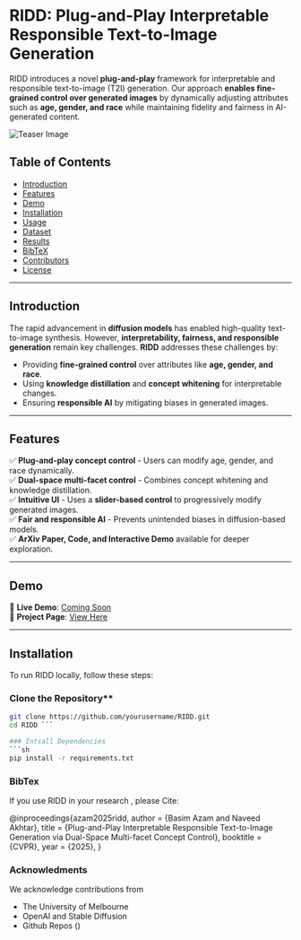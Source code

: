 # RIDD: Plug-and-Play Interpretable Responsible Text-to-Image Generation

RIDD introduces a novel **plug-and-play** framework for interpretable and responsible text-to-image (T2I) generation. Our approach **enables fine-grained control over generated images** by dynamically adjusting attributes such as **age, gender, and race** while maintaining fidelity and fairness in AI-generated content.

![Teaser Image](./static/images/cvpr_general_2-03.png)

## **Table of Contents**
- [Introduction](#introduction)
- [Features](#features)
- [Demo](#demo)
- [Installation](#installation)
- [Usage](#usage)
- [Dataset](#dataset)
- [Results](#results)
- [BibTeX](#bibtex)
- [Contributors](#contributors)
- [License](#license)

---

## **Introduction**
The rapid advancement in **diffusion models** has enabled high-quality text-to-image synthesis. However, **interpretability, fairness, and responsible generation** remain key challenges. **RIDD** addresses these challenges by:
- Providing **fine-grained control** over attributes like **age, gender, and race**.
- Using **knowledge distillation** and **concept whitening** for interpretable changes.
- Ensuring **responsible AI** by mitigating biases in generated images.

---

## **Features**
✅ **Plug-and-play concept control** - Users can modify age, gender, and race dynamically.  
✅ **Dual-space multi-facet control** - Combines concept whitening and knowledge distillation.  
✅ **Intuitive UI** - Uses a **slider-based control** to progressively modify generated images.  
✅ **Fair and responsible AI** - Prevents unintended biases in diffusion-based models.  
✅ **ArXiv Paper, Code, and Interactive Demo** available for deeper exploration.

---

## **Demo**
🔗 **Live Demo**: [Coming Soon](#)  
🔗 **Project Page**: [View Here](https://yourprojectwebsite.com)  

---

## **Installation**
To run RIDD locally, follow these steps:

### Clone the Repository**
```sh
git clone https://github.com/yourusername/RIDD.git
cd RIDD ```

### Intsall Dependencies
```sh
pip install -r requirements.txt
```

### BibTex
If you use RIDD in your research , please Cite: 

@inproceedings{azam2025ridd,
  author    = {Basim Azam and Naveed Akhtar},
  title     = {Plug-and-Play Interpretable Responsible Text-to-Image Generation via Dual-Space Multi-facet Concept Control},
  booktitle = {CVPR},
  year      = {2025},
}

### Acknowledments
We acknowledge contributions from
- The University of Melbourne
- OpenAI and Stable Diffusion
- Github Repos ()

